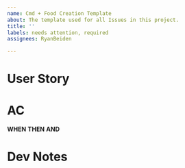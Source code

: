 ```yaml
---
name: Cmd + Food Creation Template
about: The template used for all Issues in this project.
title: ''
labels: needs attention, required
assignees: RyanBeiden

---
```


# User Story

# AC
**WHEN**
**THEN**
**AND**

# Dev Notes
